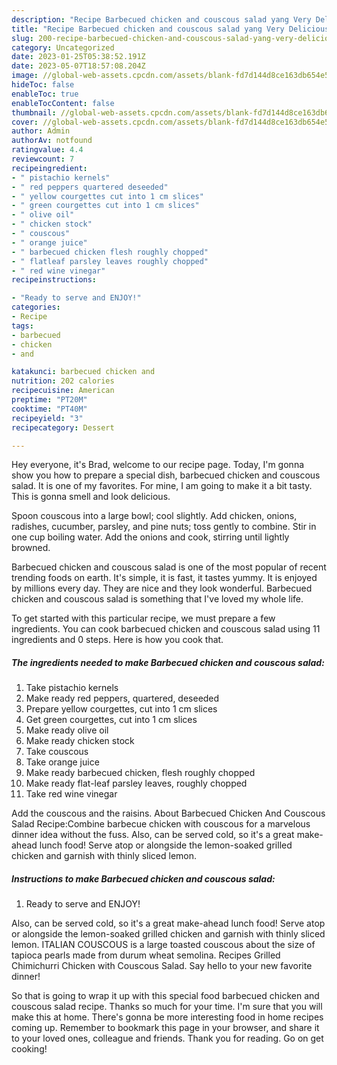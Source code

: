 ```yaml
---
description: "Recipe Barbecued chicken and couscous salad yang Very Delicious"
title: "Recipe Barbecued chicken and couscous salad yang Very Delicious"
slug: 200-recipe-barbecued-chicken-and-couscous-salad-yang-very-delicious
category: Uncategorized
date: 2023-01-25T05:38:52.191Z
date: 2023-05-07T18:57:08.204Z
image: //global-web-assets.cpcdn.com/assets/blank-fd7d144d8ce163db654e5a02c40b08a2775adb7897d16e4062681dc7e1b2800f.png
hideToc: false
enableToc: true
enableTocContent: false
thumbnail: //global-web-assets.cpcdn.com/assets/blank-fd7d144d8ce163db654e5a02c40b08a2775adb7897d16e4062681dc7e1b2800f.png
cover: //global-web-assets.cpcdn.com/assets/blank-fd7d144d8ce163db654e5a02c40b08a2775adb7897d16e4062681dc7e1b2800f.png
author: Admin
authorAv: notfound
ratingvalue: 4.4
reviewcount: 7
recipeingredient:
- " pistachio kernels"
- " red peppers quartered deseeded"
- " yellow courgettes cut into 1 cm slices"
- " green courgettes cut into 1 cm slices"
- " olive oil"
- " chicken stock"
- " couscous"
- " orange juice"
- " barbecued chicken flesh roughly chopped"
- " flatleaf parsley leaves roughly chopped"
- " red wine vinegar"
recipeinstructions:

- "Ready to serve and ENJOY!"
categories:
- Recipe
tags:
- barbecued
- chicken
- and

katakunci: barbecued chicken and 
nutrition: 202 calories
recipecuisine: American
preptime: "PT20M"
cooktime: "PT40M"
recipeyield: "3"
recipecategory: Dessert

---
```



Hey everyone, it's Brad, welcome to our recipe page. Today, I'm gonna show you how to prepare a special dish, barbecued chicken and couscous salad. It is one of my favorites. For mine, I am going to make it a bit tasty. This is gonna smell and look delicious.

Spoon couscous into a large bowl; cool slightly. Add chicken, onions, radishes, cucumber, parsley, and pine nuts; toss gently to combine. Stir in one cup boiling water. Add the onions and cook, stirring until lightly browned.

Barbecued chicken and couscous salad is one of the most popular of recent trending foods on earth. It's simple, it is fast, it tastes yummy. It is enjoyed by millions every day. They are nice and they look wonderful. Barbecued chicken and couscous salad is something that I've loved my whole life.


To get started with this particular recipe, we must prepare a few ingredients. You can cook barbecued chicken and couscous salad using 11 ingredients and 0 steps. Here is how you cook that.

<!--inarticleads1-->

##### The ingredients needed to make Barbecued chicken and couscous salad:

1. Take  pistachio kernels
1. Make ready  red peppers, quartered, deseeded
1. Prepare  yellow courgettes, cut into 1 cm slices
1. Get  green courgettes, cut into 1 cm slices
1. Make ready  olive oil
1. Make ready  chicken stock
1. Take  couscous
1. Take  orange juice
1. Make ready  barbecued chicken, flesh roughly chopped
1. Make ready  flat-leaf parsley leaves, roughly chopped
1. Take  red wine vinegar


Add the couscous and the raisins. About Barbecued Chicken And Couscous Salad Recipe:Combine barbecue chicken with couscous for a marvelous dinner idea without the fuss. Also, can be served cold, so it&#39;s a great make-ahead lunch food! Serve atop or alongside the lemon-soaked grilled chicken and garnish with thinly sliced lemon. 

<!--inarticleads2-->

##### Instructions to make Barbecued chicken and couscous salad:


1. Ready to serve and ENJOY!

Also, can be served cold, so it&#39;s a great make-ahead lunch food! Serve atop or alongside the lemon-soaked grilled chicken and garnish with thinly sliced lemon. ITALIAN COUSCOUS is a large toasted couscous about the size of tapioca pearls made from durum wheat semolina. Recipes Grilled Chimichurri Chicken with Couscous Salad. Say hello to your new favorite dinner! 

So that is going to wrap it up with this special food barbecued chicken and couscous salad recipe. Thanks so much for your time. I'm sure that you will make this at home. There's gonna be more interesting food in home recipes coming up. Remember to bookmark this page in your browser, and share it to your loved ones, colleague and friends. Thank you for reading. Go on get cooking!

